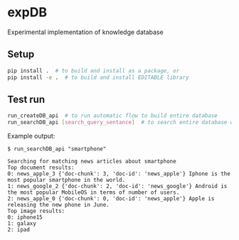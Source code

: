 # expDB
Experimental implementation of knowledge database

## Setup
```bash
pip install .  # to build and install as a package, or
pip install -e .  # to build and install EDITABLE library
```

## Test run
```bash
run_createDB_api  # to run automatic flow to build entire database
run_searchDB_api [search_query_sentance]  # to search entire database with keyword
```

Example output:
```shell
$ run_searchDB_api "smartphone"
```
```text
Searching for matching news articles about smartphone
Top document results:
0: news_apple_3 {'doc-chunk': 3, 'doc-id': 'news_apple'} Iphone is the most popular smartphone in the world.
1: news_google_2 {'doc-chunk': 2, 'doc-id': 'news_google'} Android is the most popular MobileOS in terms of number of users.
2: news_apple_0 {'doc-chunk': 0, 'doc-id': 'news_apple'} Apple is releasing the new phone in June.
Top image results:
0: iphone15
1: galaxy
2: ipad
```